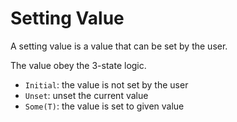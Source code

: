 Setting Value
=============

A setting value is a value that can be set by the user.

The value obey the 3-state logic.

* `Initial`: the value is not set by the user
* `Unset`: unset the current value
* `Some(T)`: the value is set to given value

